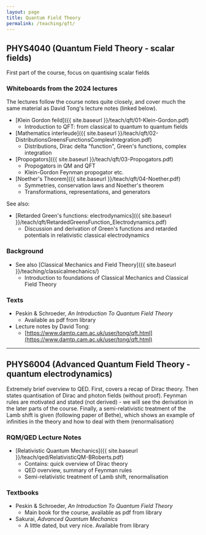 ```yaml
---
layout: page
title: Quantum Field Theory
permalink: /teaching/qft/
---
```


## PHYS4040 (Quantum Field Theory - scalar fields)

First part of the course, focus on quantising scalar fields

### Whiteboards from the 2024 lectures

The lectures follow the course notes quite closely, and cover much the same material as David Tong's lecture notes (linked below).

* [Klein Gordon feild]({{ site.baseurl }}/teach/qft/01-Klein-Gordon.pdf)
  * Introduction to QFT: from classical to quantum to quantum fields
* [Mathematics interleude]({{ site.baseurl }}/teach/qft/02-DistributionsGreensFunctionsComplexIntegration.pdf)
  * Distributions, Dirac delta "function", Green's functions, complex integration
* [Propogators]({{ site.baseurl }}/teach/qft/03-Propogators.pdf)
  * Propogators in QM and QFT
  * Klein-Gordon Feynman propogator etc.
* [Noether's Theorem]({{ site.baseurl }}/teach/qft/04-Noether.pdf)
  * Symmetries, conservation laws and Noether's theorem
  * Transformations, representations, and generators

See also:

* [Retarded Green's functions: electrodynamics]({{ site.baseurl }}/teach/qft/RetardedGreensFunction_Electrodynamics.pdf)
  * Discussion and derivation of Green's functions and retarded potentials in relativistic classical electrodynamics

### Background

* See also [Classical Mechanics and Field Theory]({{ site.baseurl }}/teaching/classicalmechanics/)
  * Introduction to foundations of Classical Mechanics and Classical Field Theory

### Texts

* Peskin & Schroeder, _An Introduction To Quantum Field Theory_
  * Available as pdf from library
* Lecture notes by David Tong:
  * [https://www.damtp.cam.ac.uk/user/tong/qft.html](https://www.damtp.cam.ac.uk/user/tong/qft.html)

----

## PHYS6004 (Advanced Quantum Field Theory - quantum electrodynamics)

Extremely brief overview to QED. First, covers a recap of Dirac theory.
Then states quantisation of Dirac and photon fields (without proof).
Feynman rules are motivated and stated (not derived) - we will see the derivation in the later parts of the course.
Finally, a semi-relativistic treatment of the Lamb shift is given (following paper of Bethe), which shows an example of infinities in the theory and how to deal with them (renormalisation)

### RQM/QED Lecture Notes

* [Relativistic Quantum Mechanics]({{ site.baseurl }}/teach/qed/RelativisticQM-BRoberts.pdf)
  * Contains: quick overview of Dirac theory
  * QED overview, summary of Feynman rules
  * Semi-relativistic treatment of Lamb shift, renormalisation

### Textbooks

* Peskin & Schroeder, _An Introduction To Quantum Field Theory_
  * Main book for the course, available as pdf from library
* Sakurai, _Advanced Quantum Mechanics_
  * A little dated, but very nice. Available from library

